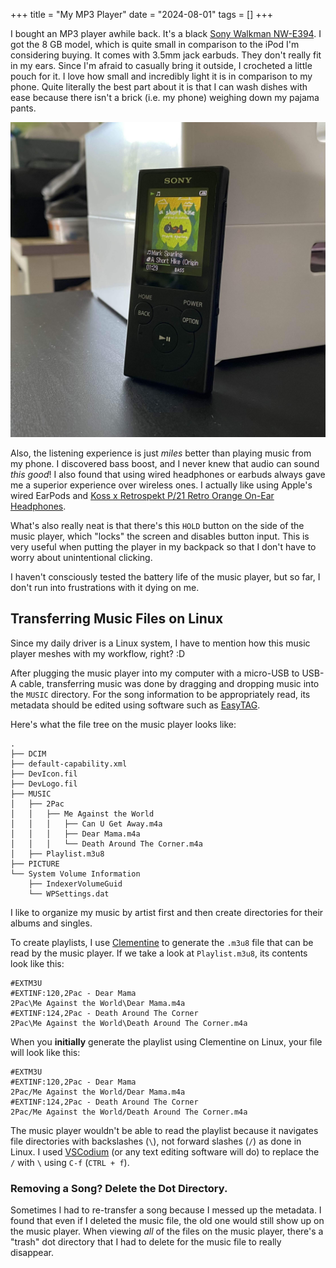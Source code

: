 +++
title = "My MP3 Player"
date = "2024-08-01"
tags = []
+++

I bought an MP3 player awhile back. It's a black [Sony Walkman NW-E394](https://electronics.sony.com/audio/walkman-digital-recorders/walkman-mp3-players/p/nwe394-b). I got the 8 GB model, which is quite small in comparison to the iPod I'm considering buying. It comes with 3.5mm jack earbuds. They don't really fit in my ears. Since I'm afraid to casually bring it outside, I crocheted a little pouch for it. I love how small and incredibly light it is in comparison to my phone. Quite literally the best part about it is that I can wash dishes with ease because there isn't a brick (i.e. my phone) weighing down my pajama pants.

![MP3 player](./images/mp3-player.jpg "500px")

Also, the listening experience is just *miles* better than playing music from my phone. I discovered bass boost, and I never knew that audio can sound *this good*! I also found that using wired headphones or earbuds always gave me a superior experience over wireless ones. I actually like using Apple's wired EarPods and [Koss x Retrospekt P/21 Retro Orange On-Ear Headphones](https://retrospekt.com/products/koss-p-21-retro-foam-on-ear-headphones).

What's also really neat is that there's this `HOLD` button on the side of the music player, which "locks" the screen and disables button input. This is very useful when putting the player in my backpack so that I don't have to worry about unintentional clicking.

I haven't consciously tested the battery life of the music player, but so far, I don't run into frustrations with it dying on me.

## Transferring Music Files on Linux

Since my daily driver is a Linux system, I have to mention how this music player meshes with my workflow, right? :D

After plugging the music player into my computer with a micro-USB to USB-A cable, transferring music was done by dragging and dropping music into the `MUSIC` directory. For the song information to be appropriately read, its metadata should be edited using software such as [EasyTAG](https://wiki.gnome.org/Apps/EasyTAG).

Here's what the file tree on the music player looks like:

```tree
.
├── DCIM
├── default-capability.xml
├── DevIcon.fil
├── DevLogo.fil
├── MUSIC
│   ├── 2Pac
│   │   ├── Me Against the World
│   │   │   ├── Can U Get Away.m4a
│   │   │   ├── Dear Mama.m4a
│   │   │   └── Death Around The Corner.m4a
│   ├── Playlist.m3u8
├── PICTURE
└── System Volume Information
    ├── IndexerVolumeGuid
    └── WPSettings.dat
```

I like to organize my music by artist first and then create directories for their albums and singles.

To create playlists, I use [Clementine](https://www.clementine-player.org/) to generate the `.m3u8` file that can be read by the music player. If we take a look at `Playlist.m3u8`, its contents look like this:

```
#EXTM3U
#EXTINF:120,2Pac - Dear Mama
2Pac\Me Against the World\Dear Mama.m4a
#EXTINF:124,2Pac - Death Around The Corner
2Pac\Me Against the World\Death Around The Corner.m4a
```

When you **initially** generate the playlist using Clementine on Linux, your file will look like this:

```
#EXTM3U
#EXTINF:120,2Pac - Dear Mama
2Pac/Me Against the World/Dear Mama.m4a
#EXTINF:124,2Pac - Death Around The Corner
2Pac/Me Against the World/Death Around The Corner.m4a
```

The music player wouldn't be able to read the playlist because it navigates file directories with backslashes (`\`), not forward slashes (`/`) as done in Linux. I used [VSCodium](https://vscodium.com/) (or any text editing software will do) to replace the `/` with `\` using `C-f` (`CTRL + f`).

### Removing a Song? Delete the Dot Directory.

Sometimes I had to re-transfer a song because I messed up the metadata. I found that even if I deleted the music file, the old one would still show up on the music player. When viewing *all* of the files on the music player, there's a "trash" dot directory that I had to delete for the music file to really disappear.
